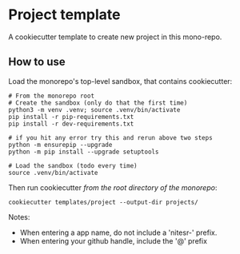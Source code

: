 # Project template

A cookiecutter template to create new project in this mono-repo.

## How to use
Load the monorepo's top-level sandbox, that contains cookiecutter:

```
# From the monorepo root
# Create the sandbox (only do that the first time)
python3 -m venv .venv; source .venv/bin/activate
pip install -r pip-requirements.txt
pip install -r dev-requirements.txt

# if you hit any error try this and rerun above two steps
python -m ensurepip --upgrade
python -m pip install --upgrade setuptools

# Load the sandbox (todo every time)
source .venv/bin/activate
```

Then run cookiecutter _from the root directory of the monorepo_:

```
cookiecutter templates/project --output-dir projects/
```

Notes:

- When entering a app name, do not include a 'nitesr-' prefix.
- When entering your github handle, include the '@' prefix



